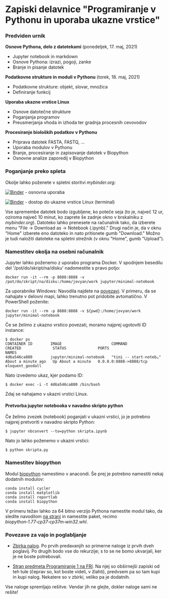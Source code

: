 # Zapiski delavnice "Programiranje v Pythonu in uporaba ukazne vrstice"

### Predviden urnik

**Osnove Pythona, delo z datotekami** (ponedeljek, 17. maj, 2021)

- Jupyter notebook in markdown
- Osnove Pythona: izrazi, pogoji, zanke
- Branje in pisanje datotek


**Podatkovne strukture in moduli v Pythonu** (torek, 18. maj, 2021)

- Podatkovne strukture: objekt, slovar, množica
- Definiranje funkcij


**Uporaba ukazne vrstice Linux**

- Osnove datotečne strukture
- Poganjanja programov
- Preusmerjanja vhoda in izhoda ter gradnja procesnih cevovodov


**Procesiranje bioloških podatkov v Pythonu**

- Priprava datotek FASTA, FASTQ, …
- Uporaba modulov v Pythonu
- Branje, procesiranje in zapisovanje datotek v Biopython
- Osnovne analize zaporedij v Biopython


### Poganjanje preko spleta

Okolje lahko poženete v spletni storitvi *mybinder.org*:

[![Binder](https://mybinder.org/badge_logo.svg)](https://mybinder.org/v2/gh/janezd/bio-python-ukazna/master) - osnovna uporaba

[![Binder](https://mybinder.org/badge_logo.svg)](https://mybinder.org/v2/gh/janezd/bio-python-ukazna/master?urlpath=lab) - dostop do ukazne vrstice Linux (terminal)

Vse spremembe datotek bodo izgubljene, ko poteče seja (to je, največ 12 ur, oziroma največ 10 minut, ko zaprete še zadnje okno v brskalniku  z *mybinder.org*). Datoteko lahko prenesete na računalnik tako, da izberete menu "File -> Download as -> Notebook (.ipynb)." Drugi način je, da v oknu "Home" izberete eno datoteko in nato pritisnete gumb "Download." Možno je tudi naložiti datoteke na spletni strežnik (v oknu "Home", gumb "Upload").


### Namestitev okolja na osebni računalnik

Jupyter lahko poženemo z uporabo programa Docker. V spodnjem besedilu del '/pot/do/skript/na/disku' nadomestite s pravo potjo:

    docker run -it --rm -p 8888:8888 -v /pot/do/skript/na/disku:/home/jovyan/work jupyter/minimal-notebook

Za uporabnike Windows: Navodila najdete na [povezavi](https://docs.docker.com/docker-for-windows/). V primeru,
da se nahajate v delovni mapi, lahko trenutno pot pridobite avtomatično. V PowerShell poženite:

    docker run -it --rm -p 8888:8888 -v ${pwd}:/home/jovyan/work jupyter/minimal-notebook

Če se želimo z ukazno vrstico povezati, moramo najprej ugotoviti ID instance:

    $ docker ps
    CONTAINER ID        IMAGE                      COMMAND                  CREATED              STATUS              PORTS                    NAMES
    4d6a546ca880        jupyter/minimal-notebook   "tini -- start-noteb…"   About a minute ago   Up About a minute   0.0.0.0:8888->8888/tcp   eloquent_goodall

Nato izvedemo ukaz, kjer podamo ID:

    $ docker exec -i -t 4d6a546ca880 /bin/bash

Zdaj se nahajamo v ukazni vrstici Linux.


#### Pretvorba jupyter notebooka v navadno skripto python

Če želimo zvezek (notebook) poganjati v ukazni vrstici, jo je potrebno najprej pretvoriti v navadno skripto Python:

    $ jupyter nbconvert --to=python skripta.ipynb

Nato jo lahko poženemo v ukazni vrstici:

    $ python skripta.py


### Namestitev biopython

Modul [biopython](http://biopython.org/wiki/Download) namestimo v anacondi. Še prej je potrebno namestiti nekaj dodatnih modulov:

    conda install cycler
    conda install matplotlib
    conda install reportlab
    conda install biopython

V primeru težav lahko za 64 bitno verzijo Pythona namestite modul tako, da sledite navodilom [na strani](http://www.lfd.uci.edu/%7Egohlke/pythonlibs/) in namestite paket, recimo *biopython‑1.77‑cp37‑cp37m‑win32.whl*.


### Povezave za vajo in poglabljanje

- [Zbirka nalog](https://ucilnica.fri.uni-lj.si/mod/resource/view.php?id=7614). Po prvih predavanjih so primerne naloge iz prvih dveh poglavij. Po drugih bodo vse do rekurzije; s to se ne bomo ukvarjali, ker je ne boste potrebovali.

- [Stran predmeta Programiranje 1 na FRI](https://ucilnica.fri.uni-lj.si/course/view.php?id=166). Na njej so obširnejši zapiski od teh tule (čeprav so, kot boste videli, v žlahti), predvsem pa so tam kupi in kupi nalog. Nekatere so v zbirki, veliko pa je dodatnih.

Vse naloge spremljajo rešitve. Vendar jih ne glejte, dokler naloge sami ne rešite!
